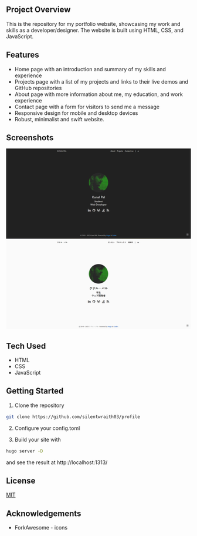 ## Project Overview
This is the repository for my portfolio website, showcasing my work and skills as a developer/designer. The website is built using HTML, CSS, and JavaScript.

## Features
* Home page with an introduction and summary of my skills and experience
* Projects page with a list of my projects and links to their live demos and GitHub repositories
* About page with more information about me, my education, and work experience
* Contact page with a form for visitors to send me a message
* Responsive design for mobile and desktop devices 
* Robust, minimalist and swift website.

## Screenshots
<img src='images/sc1.png'>
<img src='images/sc2.png'>

## Tech Used
* HTML
* CSS
* JavaScript

## Getting Started

1. Clone the repository
```bash
git clone https://github.com/silentwraith03/profile
```
2. Configure your config.toml

3. Build your site with 
```bash
hugo server -D
``` 
   and see the result at http://localhost:1313/
## License
[MIT](LICENSE)

## Acknowledgements 
* ForkAwesome - icons
